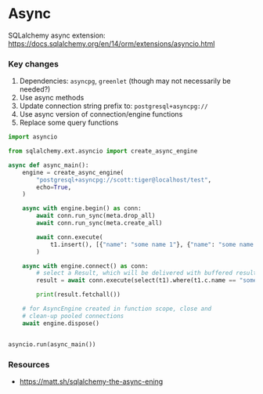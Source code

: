 # Async

SQLalchemy async extension: https://docs.sqlalchemy.org/en/14/orm/extensions/asyncio.html

### Key changes

1. Dependencies: `asyncpg`, `greenlet` (though may not necessarily be needed?)
1. Use async methods
1. Update connection string prefix to: `postgresql+asyncpg://`
1. Use async version of connection/engine functions
1. Replace some query functions

```py
import asyncio

from sqlalchemy.ext.asyncio import create_async_engine

async def async_main():
    engine = create_async_engine(
        "postgresql+asyncpg://scott:tiger@localhost/test",
        echo=True,
    )

    async with engine.begin() as conn:
        await conn.run_sync(meta.drop_all)
        await conn.run_sync(meta.create_all)

        await conn.execute(
            t1.insert(), [{"name": "some name 1"}, {"name": "some name 2"}]
        )

    async with engine.connect() as conn:
        # select a Result, which will be delivered with buffered results
        result = await conn.execute(select(t1).where(t1.c.name == "some name 1"))

        print(result.fetchall())

    # for AsyncEngine created in function scope, close and
    # clean-up pooled connections
    await engine.dispose()


asyncio.run(async_main())
```

### Resources
- https://matt.sh/sqlalchemy-the-async-ening
